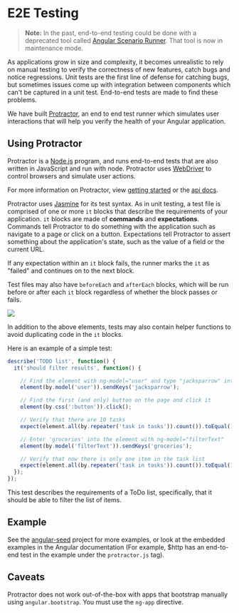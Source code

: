 <!--
{
"name" : "e2e-testing",
"version" : "0.1",
"title" : "E2E Testing",
"description" : "Help you verify the health of your Angular application.",
"homepage" : "https://docs.angularjs.org/guide",
"freshnessDate" : 2015-06-02,
"license" : "CC BY 3.0"
}
-->


<!-- @section -->

# E2E Testing

> **Note:** In the past, end-to-end testing could be done with a deprecated tool called
>[Angular Scenario Runner](http://code.angularjs.org/1.2.16/docs/guide/e2e-testing). That tool
>is now in maintenance mode.

As applications grow in size and complexity, it becomes unrealistic to rely on manual testing to
verify the correctness of new features, catch bugs and notice regressions. Unit tests
are the first line of defense for catching bugs, but sometimes issues come up with integration
between components which can't be captured in a unit test. End-to-end tests are made to find
these problems.

We have built [Protractor](https://github.com/angular/protractor), an end
to end test runner which simulates user interactions that will help you verify the health of your
Angular application.


<!-- @section -->

## Using Protractor

Protractor is a [Node.js](http://nodejs.org) program, and runs end-to-end tests that are also
written in JavaScript and run with node. Protractor uses [WebDriver](https://code.google.com/p/selenium/wiki/GettingStarted)
to control browsers and simulate user actions.

For more information on Protractor, view [getting started](http://angular.github.io/protractor/#/getting-started)
or the [api docs](http://angular.github.io/protractor/#/api).

Protractor uses [Jasmine](http://jasmine.github.io/1.3/introduction.html) for its test syntax.
As in unit testing, a test file is comprised of one or
more `it` blocks that describe the requirements of your application. `it` blocks are made of
**commands** and **expectations**. Commands tell Protractor to do something with the application
such as navigate to a page or click on a button. Expectations tell Protractor to assert something
about the application's state, such as the value of a field or the current URL.

If any expectation within an `it` block fails, the runner marks the `it` as "failed" and continues
on to the next block.

Test files may also have `beforeEach` and `afterEach` blocks, which will be run before or after
each `it` block regardless of whether the block passes or fails.

<img src="https://raw.githubusercontent.com/outlearn-content/angular/master/img/guide/scenario_runner.png">

In addition to the above elements, tests may also contain helper functions to avoid duplicating
code in the `it` blocks.

Here is an example of a simple test:

```js
describe('TODO list', function() {
  it('should filter results', function() {

    // Find the element with ng-model="user" and type "jacksparrow" into it
    element(by.model('user')).sendKeys('jacksparrow');

    // Find the first (and only) button on the page and click it
    element(by.css(':button')).click();

    // Verify that there are 10 tasks
    expect(element.all(by.repeater('task in tasks')).count()).toEqual(10);

    // Enter 'groceries' into the element with ng-model="filterText"
    element(by.model('filterText')).sendKeys('groceries');

    // Verify that now there is only one item in the task list
    expect(element.all(by.repeater('task in tasks')).count()).toEqual(1);
  });
});
```

This test describes the requirements of a ToDo list, specifically, that it should be able to
filter the list of items.


<!-- @section -->

## Example
See the [angular-seed](https://github.com/angular/angular-seed) project for more examples, or look
at the embedded examples in the Angular documentation (For example, $http
has an end-to-end test in the example under the `protractor.js` tag).


<!-- @section -->

## Caveats

Protractor does not work out-of-the-box with apps that bootstrap manually using
`angular.bootstrap`. You must use the `ng-app` directive.
